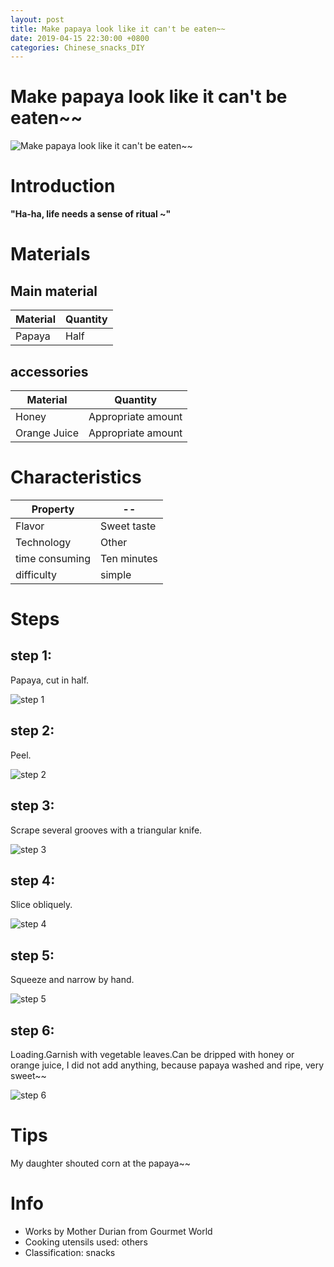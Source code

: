 ```yaml
---
layout: post
title: Make papaya look like it can't be eaten~~
date: 2019-04-15 22:30:00 +0800
categories: Chinese_snacks_DIY
---
```


# Make papaya look like it can't be eaten~~

![Make papaya look like it can't be eaten~~]({{site.baseurl}}/img/434681/434681.jpg)

# Introduction

**"Ha-ha, life needs a sense of ritual ~"**

# Materials


## Main material

Material|Quantity
--|--
Papaya|Half

## accessories

Material|Quantity
--|--
Honey|Appropriate amount
Orange Juice|Appropriate amount

# Characteristics

Property|--
--|--
Flavor|Sweet taste
Technology|Other
time consuming|Ten minutes
difficulty|simple

# Steps

## step 1:

Papaya, cut in half.

![step 1]({{site.baseurl}}/img/434681/1.jpg)

## step 2:

Peel.

![step 2]({{site.baseurl}}/img/434681/2.jpg)

## step 3:

Scrape several grooves with a triangular knife.

![step 3]({{site.baseurl}}/img/434681/3.jpg)

## step 4:

Slice obliquely.

![step 4]({{site.baseurl}}/img/434681/4.jpg)

## step 5:

Squeeze and narrow by hand.

![step 5]({{site.baseurl}}/img/434681/5.jpg)

## step 6:

Loading.Garnish with vegetable leaves.Can be dripped with honey or orange juice, I did not add anything, because papaya washed and ripe, very sweet~~

![step 6]({{site.baseurl}}/img/434681/6.jpg)

# Tips

My daughter shouted corn at the papaya~~

# Info

- Works by Mother Durian from Gourmet World
- Cooking utensils used: others
- Classification: snacks